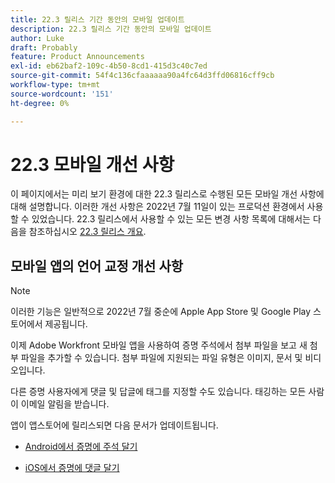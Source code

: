 ```yaml
---
title: 22.3 릴리스 기간 동안의 모바일 업데이트
description: 22.3 릴리스 기간 동안의 모바일 업데이트
author: Luke
draft: Probably
feature: Product Announcements
exl-id: eb62baf2-109c-4b50-8cd1-415d3c40c7ed
source-git-commit: 54f4c136cfaaaaaa90a4fc64d3ffd06816cff9cb
workflow-type: tm+mt
source-wordcount: '151'
ht-degree: 0%

---
```


# 22.3 모바일 개선 사항

이 페이지에서는 미리 보기 환경에 대한 22.3 릴리스로 수행된 모든 모바일 개선 사항에 대해 설명합니다. 이러한 개선 사항은 2022년 7월 11일이 있는 프로덕션 환경에서 사용할 수 있었습니다. 22.3 릴리스에서 사용할 수 있는 모든 변경 사항 목록에 대해서는 다음을 참조하십시오 [22.3 릴리스 개요](../../../product-announcements/product-releases/22.3-release-activity/22-3-release-overview.md).

## 모바일 앱의 언어 교정 개선 사항

>[!NOTE]
>
>이러한 기능은 일반적으로 2022년 7월 중순에 Apple App Store 및 Google Play 스토어에서 제공됩니다.


이제 Adobe Workfront 모바일 앱을 사용하여 증명 주석에서 첨부 파일을 보고 새 첨부 파일을 추가할 수 있습니다. 첨부 파일에 지원되는 파일 유형은 이미지, 문서 및 비디오입니다.

다른 증명 사용자에게 댓글 및 답글에 태그를 지정할 수도 있습니다. 태깅하는 모든 사람이 이메일 알림을 받습니다.

앱이 앱스토어에 릴리스되면 다음 문서가 업데이트됩니다.

* [Android에서 증명에 주석 달기](/help/quicksilver/workfront-basics/mobile-apps/using-the-workfront-mobile-app/comment-on-proofs-android.md)

* [iOS에서 증명에 댓글 달기](/help/quicksilver/workfront-basics/mobile-apps/using-the-workfront-mobile-app/comment-on-proofs-ios.md)

